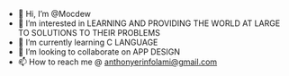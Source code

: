 - 👋 Hi, I’m @Mocdew
- 👀 I’m interested in LEARNING AND PROVIDING THE WORLD AT LARGE TO SOLUTIONS TO THEIR PROBLEMS
- 🌱 I’m currently learning C LANGUAGE
- 💞️ I’m looking to collaborate on APP DESIGN
- 📫 How to reach me @ anthonyerinfolami@gmail.com

<!---
Mocdew/Mocdew is a ✨ special ✨ repository because its `README.md` (this file) appears on your GitHub profile.
You can click the Preview link to take a look at your changes.
--->
